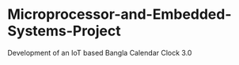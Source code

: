# Microprocessor-and-Embedded-Systems-Project
Development of an IoT based Bangla Calendar Clock 3.0
